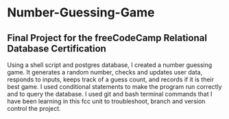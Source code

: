 # Number-Guessing-Game
## Final Project for the freeCodeCamp Relational Database Certification

Using a shell script and postgres database, I created a number guessing game.
It generates a random number, checks and updates user data, responds to inputs, keeps track of a guess count, and records if it is their best game. 
I used conditional statements to make the program run correctly and to query the database.
I used git and bash terminal commands that I have been learning in this fcc unit to troubleshoot, branch and version control the project.
